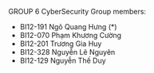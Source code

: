 GROUP 6 CyberSecurity
Group members:
- BI12-191 Ngô Quang Hưng (*)
- BI12-070 Phạm Khương Cường
- BI12-201 Trương Gia Huy
- BI12-328 Nguyễn Lê Nguyên 
- BI12-129 Nguyễn Thế Duy 
